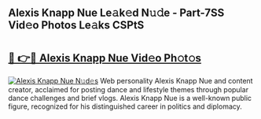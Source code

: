## Alexis Knapp Nue Le𝚊k𝚎d N𝚞𝚍e - Part-7SS Vid𝚎o Photos Le𝚊ks CSPtS

# <h2><a href="http://fb54zz.evod.top/?m=Alexis+Knapp+Nue">🔗 👉🔴 Alexis Knapp Nue Vid𝚎o Ph𝚘t𝚘s</a></h2>

[![Alexis Knapp Nue N𝚞d𝚎s](https://i.imgur.com/8V9OHl7.gif)](http://fb54zz.evod.top/?m=Alexis+Knapp+Nue)
Web personality Alexis Knapp Nue and content creator, acclaimed for posting dance and lifestyle themes through popular dance challenges and brief vlogs. Alexis Knapp Nue is a well-known public figure, recognized for his distinguished career in politics and diplomacy. 
